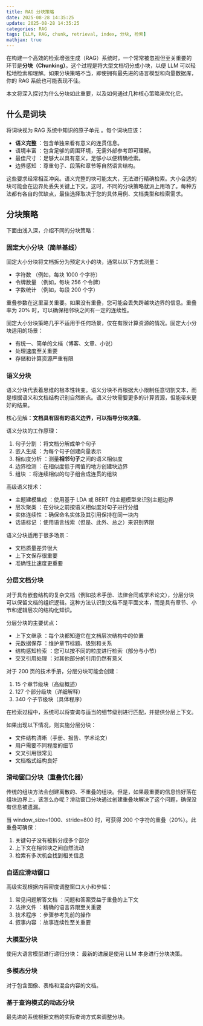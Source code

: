 ```yaml
---
title: RAG 分块策略
date: 2025-08-28 14:35:25
update: 2025-08-28 14:35:25
categories: RAG
tags: [LLM, RAG, chunk, retrieval, index, 分块, 检索]
mathjax: true
---
```


在构建一个高效的检索增强生成（RAG）系统时，一个常常被忽视但至关重要的环节是**分块（Chunking）**。这个过程是将大型文档切分成小块，以便 LLM 可以轻松地检索和理解。如果分块策略不当，即使拥有最先进的语言模型和向量数据库，你的 RAG 系统也可能表现不佳。

<!-- more -->

本文将深入探讨为什么分块如此重要，以及如何通过几种核心策略来优化它。

## 什么是词块

将词块视为 RAG 系统中知识的原子单元 。每个词块应该：

* **语义完整** ：包含单独来看有意义的连贯信息。
* 语境丰富 ：包含足够的周围环境，无需外部参考即可理解。
* 最佳尺寸 ：足够大以具有意义，足够小以便精确检索。
* 边界感知 ：尊重句子、段落和章节等自然语言结构。

这些要求经常相互冲突。语义完整的块可能太大，无法进行精确检索。大小合适的块可能会在边界处丢失关键上下文。这时，不同的分块策略就派上用场了。每种方法都有各自的优缺点，最佳选择取决于您的具体用例、文档类型和检索需求。

## 分块策略

下面由浅入深，介绍不同的分块策略：

### 固定大小分块（简单基线）

固定大小分块将文档拆分为预定大小的块，通常以以下方式测量：

* 字符数 （例如，每块 1000 个字符）
* 令牌数量 （例如，每块 256 个令牌）
* 字数统计 （例如，每段 200 个字）

重叠参数在这里至关重要。如果没有重叠，您可能会丢失跨越块边界的信息。重叠率为 20% 时，可以确保相邻块之间有一定的连续性。

固定大小分块策略几乎不适用于任何场景，仅在有限计算资源的情况。固定大小分块适用的场景：

* 有统一、简单的文档（博客、文章、小说）
* 处理速度至关重要
* 存储和计算资源严重有限

### 语义分块

语义分块代表着思维的根本性转变。语义分块不再根据大小限制任意切割文本，而是根据语义和文档结构识别自然断点。语义分块需要更多的计算资源，但能带来更好的结果。

核心见解：**文档具有固有的语义边界，可以指导分块决策**。

语义分块的工作原理：

1. 句子分割 ：将文档分解成单个句子
2. 嵌入生成 ：为每个句子创建向量表示
3. 相似度分析 ：测量**相邻句子**之间的语义相似度
4. 边界检测 ：在相似度低于阈值的地方创建块边界
5. 组块 ：将连续相似的句子组合成连贯的组块

高级语义技术：

* 主题建模集成 ：使用基于 LDA 或 BERT 的主题模型来识别主题边界
* 层次聚类 ：在分块之前按语义相似度对句子进行分组
* 实体连续性 ：确保命名实体及其引用保持在同一块内
* 话语标记 ：使用语言线索（但是、此外、总之）来识别界限

语义分块适用于很多场景：

* 文档质量差异很大
* 上下文保存很重要
* 准确性比速度更重要

### 分层文档分块

对于具有嵌套结构的复杂文档（例如技术手册、法律合同或学术论文），分层分块可以保留文档的组织逻辑。这种方法认识到文档不是平面文本，而是具有章节、小节和逻辑层次的结构化知识。

分层分块的主要优点：

* 上下文继承 ：每个块都知道它在文档层次结构中的位置
* 元数据保存 ：维护章节标题、级别和关系
* 结构感知检索 ：您可以按不同的粒度进行检索（部分与小节）
* 交叉引用处理 ：对其他部分的引用仍然有意义

对于 200 页的技术手册，分层分块可能会创建：

1. 15 个章节级块（高级概述）
2. 127 个部分级块（详细解释）
3. 340 个子节级块（具体程序）

在检索过程中，系统可以将查询与适当的细节级别进行匹配，并提供分层上下文。

如果出现以下情况，则实施分层分块：

* 文件结构清晰（手册、报告、学术论文）
* 用户需要不同程度的细节
* 交叉引用很常见
* 文档格式结构良好

### 滑动窗口分块（重叠优化器）

传统的组块方法会创建离散的、不重叠的组块。但是，如果最重要的信息恰好落在组块边界上，该怎么办呢？滑动窗口分块通过创建重叠块解决了这个问题，确保没有信息被遗漏。

当 window_size=1000、stride=800 时，可获得 200 个字符的重叠（20%）。此重叠可确保：

1. 关键句子没有被拆分成多个部分
2. 上下文在相邻块之间自然流动
3. 检索有多次机会找到相关信息

### 自适应滑动窗口

高级实现根据内容密度调整窗口大小和步幅：

1. 常见问题解答文档 ：问题和答案受益于重叠的上下文
2. 法律文件 ：精确的语言界限至关重要
3. 技术程序 ：步骤参考先前的操作
4. 叙事内容 ：故事连续性至关重要

### 大模型分块

使用大语言模型进行递归分块： 最新的进展是使用 LLM 本身进行分块决策。

### 多模态分块

对于包含图像、表格和混合内容的文档。

### 基于查询模式的动态分块

最先进的系统根据文档的实际查询方式来调整分块。
